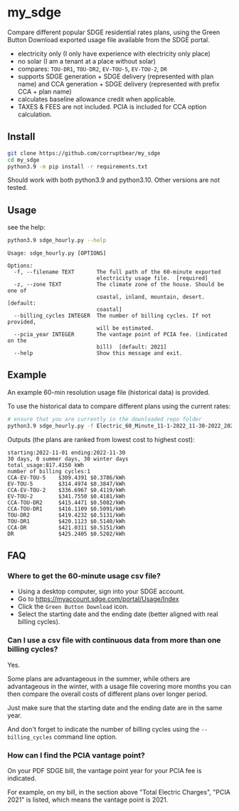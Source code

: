 # my_sdge
Compare different popular SDGE residential rates plans, using the Green Button Download exported usage file available from the SDGE portal.

- electricity only (I only have experience with electricity only place)
- no solar (I am a tenant at a place without solar)
- compares: `TOU-DR1`, `TOU-DR2`, `EV-TOU-5`, `EV-TOU-2`, `DR`
- supports SDGE generation + SDGE delivery (represented with plan name) and CCA generation + SDGE delivery (represented with prefix CCA + plan name)
- calculates baseline allowance credit when applicable.
- TAXES & FEES are not included. PCIA is included for CCA option calculation.

## Install
```bash
git clone https://github.com/corruptbear/my_sdge
cd my_sdge
python3.9 -m pip install -r requirements.txt
```

Should work with both python3.9 and python3.10. Other versions are not tested.

## Usage
see the help:
```bash
python3.9 sdge_hourly.py --help
```
```
Usage: sdge_hourly.py [OPTIONS]

Options:
  -f, --filename TEXT       The full path of the 60-minute exported
                            electricity usage file.  [required]
  -z, --zone TEXT           The climate zone of the house. Should be one of
                            coastal, inland, mountain, desert.  [default:
                            coastal]
  --billing_cycles INTEGER  The number of billing cycles. If not provided,
                            will be estimated.
  --pcia_year INTEGER       The vantage point of PCIA fee. (indicated on the
                            bill)  [default: 2021]
  --help                    Show this message and exit.
```

## Example
An example 60-min resolution usage file (historical data) is provided.

To use the historical data to compare different plans using the current rates:

```bash
# ensure that you are currently in the downloaded repo folder
python3.9 sdge_hourly.py -f Electric_60_Minute_11-1-2022_11-30-2022_20230819.csv -z coastal --billing_cycles 1 --pcia_year 2021
```
Outputs (the plans are ranked from lowest cost to highest cost):
```
starting:2022-11-01 ending:2022-11-30
30 days, 0 summer days, 30 winter days
total_usage:817.4150 kWh
number of billing cycles:1
CCA-EV-TOU-5    $309.4391 $0.3786/kWh
EV-TOU-5        $314.4974 $0.3847/kWh
CCA-EV-TOU-2    $336.6967 $0.4119/kWh
EV-TOU-2        $341.7550 $0.4181/kWh
CCA-TOU-DR2     $415.4471 $0.5082/kWh
CCA-TOU-DR1     $416.1109 $0.5091/kWh
TOU-DR2         $419.4232 $0.5131/kWh
TOU-DR1         $420.1123 $0.5140/kWh
CCA-DR          $421.0311 $0.5151/kWh
DR              $425.2405 $0.5202/kWh
```

## FAQ

### Where to get the 60-minute usage csv file?
- Using a desktop computer, sign into your SDGE account.
- Go to https://myaccount.sdge.com/portal/Usage/Index
- Click the `Green Button Download` icon.
- Select the starting date and the ending date (better aligned with real billing cycles).

### Can I use a csv file with continuous data from more than one billing cycles?
Yes. 

Some plans are advantageous in the summer, while others are advantageous in the winter, with a usage file covering more months you can then compare the overall costs of different plans over longer period. 

Just make sure that the starting date and the ending date are in the same year. 

And don't forget to indicate the number of billing cycles using the `--billing_cycles` command line option.

### How can I find the PCIA vantage point?
On your PDF SDGE bill, the vantage point year for your PCIA fee is indicated.

For example, on my bill, in the section above "Total Electric Charges", "PCIA 2021" is listed, which means the vantage point is 2021.
